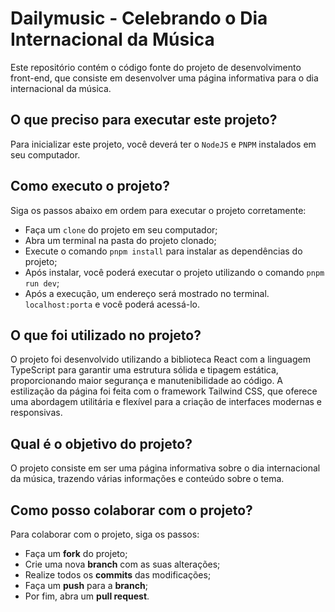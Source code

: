 # Dailymusic - Celebrando o Dia Internacional da Música
Este repositório contém o código fonte do projeto de desenvolvimento front-end, que consiste em desenvolver uma página informativa para o dia internacional da música.

## O que preciso para executar este projeto?
Para inicializar este projeto, você deverá ter o `NodeJS` e `PNPM` instalados em seu computador.

## Como executo o projeto?
Siga os passos abaixo em ordem para executar o projeto corretamente:

- Faça um `clone` do projeto em seu computador;
- Abra um terminal na pasta do projeto clonado;
- Execute o comando `pnpm install` para instalar as dependências do projeto;
- Após instalar, você poderá executar o projeto utilizando o comando `pnpm run dev`;
- Após a execução, um endereço será mostrado no terminal. `localhost:porta` e você poderá acessá-lo.

## O que foi utilizado no projeto?
O projeto foi desenvolvido utilizando a biblioteca React com a linguagem TypeScript para garantir uma estrutura sólida e tipagem estática, proporcionando maior segurança e manutenibilidade ao código. A estilização da página foi feita com o framework Tailwind CSS, que oferece uma abordagem utilitária e flexível para a criação de interfaces modernas e responsivas.

## Qual é o objetivo do projeto?
O projeto consiste em ser uma página informativa sobre o dia internacional da música, trazendo várias informações e conteúdo sobre o tema.

## Como posso colaborar com o projeto?
Para colaborar com o projeto, siga os passos:

- Faça um **fork** do projeto;
- Crie uma nova **branch** com as suas alterações;
- Realize todos os **commits** das modificações;
- Faça um **push** para a **branch**;
- Por fim, abra um **pull request**.